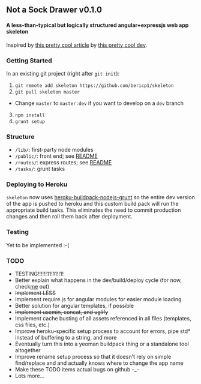 ## Not a Sock Drawer v0.1.0
#### A less-than-typical but logically structured angular+expressjs web app skeleton

Inspired by [this pretty cool article](http://cliffmeyers.com/blog/2013/4/21/code-organization-angularjs-javascript)
by [this pretty cool dev](https://twitter.com/cliffmeyers).

### Getting Started

In an existing git project (right after `git init`):

 1. `git remote add skeleton https://github.com/bericp1/skeleton`
 2. `git pull skeleton master`
  * Change `master` to `master:dev` if you want to develop on a `dev` branch
 3. `npm install`
 4. `grunt setup`

### Structure

 * `/lib/`:     first-party node modules
 * `/public/`:  front end; see [README](public/ "public/")
 * `/routes/`:  express routes; see [README](routes/ "routes/")
 * `/tasks/`:   grunt tasks

### Deploying to Heroku

`skeleton` now uses [heroku-buildpack-nodejs-grunt](https://github.com/mbuchetics/heroku-buildpack-nodejs-grunt) so
the entire dev version of the app is pushed to heroku and this custom build pack will run the appropriate build tasks.
This eliminates the need to commit production changes and then roll them back after deployment.

### Testing

Yet to be implemented :-(

### TODO

 * TESTING!!!!!!11!11!!1!
 * Better explain what happens in the dev/build/deploy cycle (for now, check[me](./Gruntfile.js "the Gruntfile") out)
 * ~~Implement LESS~~
 * Implement require.js for angular modules for easier module loading
 * Better solution for angular templates, if possible
 * ~~Implement usemin, concat, and uglify~~
 * Implement cache busting of all assets referenced in all files (templates, css files, etc.)
 * Improve heroku-specific setup process to account for errors, pipe std* instead of buffering to a string, and more
 * Eventually turn this into a yeoman buildpack thing or a standalone tool altogether
 * Improve rename setup process so that it doesn't rely on simple find/replace and and actually knows where to change the app name
 * Make these TODO items actual bugs on github -_-
 * Lots more...
